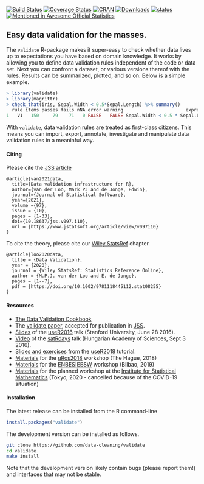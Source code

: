 [![Build Status](https://travis-ci.org/data-cleaning/validate.svg?branch=master)](https://travis-ci.org/data-cleaning/validate)
[![Coverage Status](https://coveralls.io/repos/data-cleaning/validate/badge.svg?branch=master&service=github)](https://coveralls.io/github/data-cleaning/validate?branch=master)
[![CRAN](http://www.r-pkg.org/badges/version/validate)](http://cran.r-project.org/package=validate/)
[![Downloads](https://cranlogs.r-pkg.org/badges/validate)](http://cran.r-project.org/package=validate/)
[![status](https://tinyverse.netlify.com/badge/validate)](https://CRAN.R-project.org/package=validate)
[![Mentioned in Awesome Official Statistics ](https://awesome.re/mentioned-badge.svg)](http://www.awesomeofficialstatistics.org)


Easy data validation for the masses.
-----------------------------------

The `validate` R-package makes it super-easy to check whether data lives up to expectations you have based on domain knowledge. It works by allowing you to define data validation rules independent of the code or data set. Next you can confront a dataset, or various versions thereof with the rules. Results can be summarized, plotted, and so on. Below is a simple example.

```r
> library(validate)
> library(magrittr)
> check_that(iris, Sepal.Width < 0.5*Sepal.Length) %>% summary()
  rule items passes fails nNA error warning                       expression
1   V1   150     79    71   0 FALSE   FALSE Sepal.Width < 0.5 * Sepal.Length
```

With `validate`, data validation rules are treated as first-class citizens.
This means you can import, export, annotate, investigate and manipulate data
validation rules in a meaninful way. 

#### Citing

Please cite the [JSS article](https://journal.r-project.org/archive/2014/RJ-2014-011/index.html)

```
@article{van2021data,
  title={Data validation infrastructure for R},
  author={van der Loo, Mark PJ and de Jonge, Edwin},
  journal={Journal of Statistical Software},
  year={2021},
  volume ={97},
  issue = {10},
  pages = {1-33},
  doi={10.18637/jss.v097.i10},
  url = {https://www.jstatsoft.org/article/view/v097i10}
}
```

To cite the theory, please cite our [Wiley StatsRef](https://arxiv.org/abs/2012.12028) chapter.

```
@article{loo2020data,
  title = {Data Validation},
  year = {2020},
  journal = {Wiley StatsRef: Statistics Reference Online},
  author = {M.P.J. van der Loo and E. de Jonge},
  pages = {1--7},
  pdf = {https://doi.org/10.1002/9781118445112.stat08255}
}
```


#### Resources

- [The Data Validation Cookbook](https://data-cleaning.github.io/validate)
- The [validate paper](https://arxiv.org/abs/1912.09759), accepted for publication in [JSS](https://www.jstatsoft.org/index).
- [Slides](http://www.slideshare.net/MarkVanDerLoo/data-validation-infrastructure-the-validate-package) of the [useR2016](http://www.useR2016.org) talk (Stanford University, June 28 2016).
- [Video](https://www.youtube.com/watch?v=RMCc2Iu0UIQ) of the [satRdays](https://budapest.satRdays.org) talk (Hungarian Academy of Sciences, Sept 3 2016).
- [Slides and exercises](https://github.com/data-cleaning/useR2019_tutorial) from the [useR2018](https://user2018.r-project.org/) tutorial.
- [Materials](https://github.com/data-cleaning/uRos2018_tutorial) for the [uRos2018](http://r-project.ro/conference2018.html) workshop (The Hague, 2018)
- [Materials](https://github.com/data-cleaning/EESW2019_tutorial) for the [ENBES|EESW](https://statswiki.unece.org/display/ENBES/EESW19) workshop (Bilbao, 2019)
- [Materials](https://github.com/data-cleaning/ISM2020_tutorial) for the planned workshop at the [Institute for Statistical Mathematics](https://www.ism.ac.jp/index_e.html) (Tokyo, 2020 - cancelled because of the COVID-19 situation)

#### Installation


The latest release can be installed from the R command-line
```r
install.packages("validate")
```

The development version can be installed as follows.
```bash
git clone https://github.com/data-cleaning/validate
cd validate
make install
```

Note that the development version likely contain bugs (please report them!) and interfaces that may not be stable.
